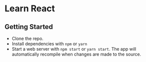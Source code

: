 # Learn React

## Getting Started

- Clone the repo.
- Install dependencies with `npm` or `yarn`
- Start a web server with `npm start` or `yarn start`. The app will
    automatically recompile when changes are made to the source.
